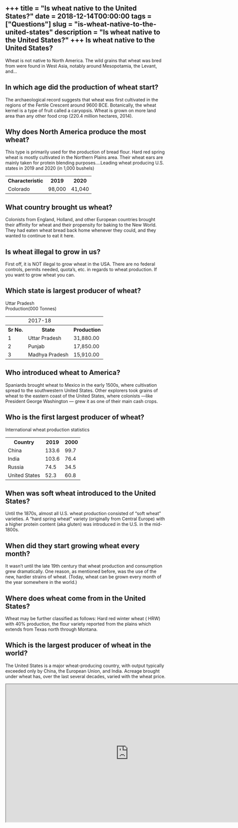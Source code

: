+++
title = "Is wheat native to the United States?"
date = 2018-12-14T00:00:00
tags = ["Questions"]
slug = "is-wheat-native-to-the-united-states"
description = "Is wheat native to the United States?"
+++
Is wheat native to the United States?
-------------------------------------

Wheat is not native to North America. The wild grains that wheat was bred from were found in West Asia, notably around Mesopotamia, the Levant, and…

In which age did the production of wheat start?
-----------------------------------------------

The archaeological record suggests that wheat was first cultivated in the regions of the Fertile Crescent around 9600 BCE. Botanically, the wheat kernel is a type of fruit called a caryopsis. Wheat is grown on more land area than any other food crop (220.4 million hectares, 2014).

Why does North America produce the most wheat?
----------------------------------------------

This type is primarily used for the production of bread flour. Hard red spring wheat is mostly cultivated in the Northern Plains area. Their wheat ears are mainly taken for protein blending purposes….Leading wheat producing U.S. states in 2019 and 2020 (in 1,000 bushels)

<table><tr><th>Characteristic</th><th>2019</th><th>2020</th></tr><tr><td>Colorado</td><td>98,000</td><td>41,040</td></tr></table>

What country brought us wheat?
------------------------------

Colonists from England, Holland, and other European countries brought their affinity for wheat and their propensity for baking to the New World. They had eaten wheat bread back home whenever they could, and they wanted to continue to eat it here.

Is wheat illegal to grow in us?
-------------------------------

First off, it is NOT illegal to grow wheat in the USA. There are no federal controls, permits needed, quota’s, etc. in regards to wheat production. If you want to grow wheat you can.

Which state is largest producer of wheat?
-----------------------------------------

Uttar Pradesh  
Production(000 Tonnes)

<table><tr><td></td><td>2017-18</td></tr><tr><th>Sr No.</th><th>State</th><th>Production</th></tr><tr><td>1</td><td>Uttar Pradesh</td><td>31,880.00</td></tr><tr><td>2</td><td>Punjab</td><td>17,850.00</td></tr><tr><td>3</td><td>Madhya Pradesh</td><td>15,910.00</td></tr></table>

Who introduced wheat to America?
--------------------------------

Spaniards brought wheat to Mexico in the early 1500s, where cultivation spread to the southwestern United States. Other explorers took grains of wheat to the eastern coast of the United States, where colonists —like President George Washington — grew it as one of their main cash crops.

Who is the first largest producer of wheat?
-------------------------------------------

International wheat production statistics

<table><tr><th>Country</th><th>2019</th><th>2000</th></tr><tr><td>China</td><td>133.6</td><td>99.7</td></tr><tr><td>India</td><td>103.6</td><td>76.4</td></tr><tr><td>Russia</td><td>74.5</td><td>34.5</td></tr><tr><td>United States</td><td>52.3</td><td>60.8</td></tr></table>

When was soft wheat introduced to the United States?
----------------------------------------------------

Until the 1870s, almost all U.S. wheat production consisted of “soft wheat” varieties. A “hard spring wheat” variety (originally from Central Europe) with a higher protein content (aka gluten) was introduced in the U.S. in the mid-1800s.

When did they start growing wheat every month?
----------------------------------------------

It wasn’t until the late 19th century that wheat production and consumption grew dramatically. One reason, as mentioned before, was the use of the new, hardier strains of wheat. (Today, wheat can be grown every month of the year somewhere in the world.)

Where does wheat come from in the United States?
------------------------------------------------

Wheat may be further classified as follows: Hard red winter wheat ( HRW) with 40% production, the flour variety reported from the plains which extends from Texas north through Montana.

Which is the largest producer of wheat in the world?
----------------------------------------------------

The United States is a major wheat-producing country, with output typically exceeded only by China, the European Union, and India. Acreage brought under wheat has, over the last several decades, varied with the wheat price.

<iframe allow="accelerometer; autoplay; clipboard-write; encrypted-media; gyroscope; picture-in-picture" allowfullscreen="" class="__youtube_prefs__  epyt-is-override  no-lazyload" data-no-lazy="1" data-origheight="433" data-origwidth="770" data-skipgform_ajax_framebjll="" height="433" id="_ytid_85004" loading="lazy" src="https://www.youtube.com/embed/fxnaXKR4Ueo?enablejsapi=1&autoplay=0&cc_load_policy=0&cc_lang_pref=&iv_load_policy=1&loop=0&modestbranding=0&rel=1&fs=1&playsinline=0&autohide=2&theme=dark&color=red&controls=1&" title="YouTube player" width="770"></iframe>
